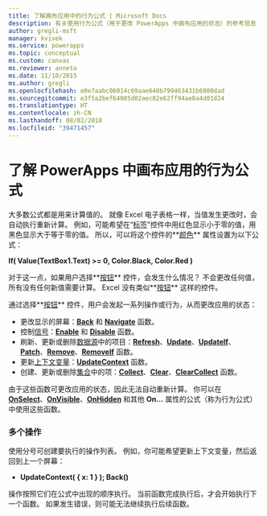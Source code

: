 ```yaml
---
title: 了解画布应用中的行为公式 | Microsoft Docs
description: 有关使用行为公式（用于更改 PowerApps 中画布应用的状态）的参考信息
author: gregli-msft
manager: kvivek
ms.service: powerapps
ms.topic: conceptual
ms.custom: canvas
ms.reviewer: anneta
ms.date: 11/10/2015
ms.author: gregli
ms.openlocfilehash: e0e7aabc06014c69aae640b799463431b6800dad
ms.sourcegitcommit: e3f5a2bef64085d02aec82e62ff94ae8a4d01d24
ms.translationtype: HT
ms.contentlocale: zh-CN
ms.lasthandoff: 08/02/2018
ms.locfileid: "39471457"
---
```

# <a name="understand-behavior-formulas-for-canvas-apps-in-powerapps"></a>了解 PowerApps 中画布应用的行为公式

大多数公式都是用来计算值的。  就像 Excel 电子表格一样，当值发生更改时，会自动执行重新计算。  例如，可能希望在“[标签](controls/control-text-box.md)”控件中用红色显示小于零的值，用黑色显示大于等于零的值。 所以，可以将这个控件的**[颜色](controls/properties-color-border.md)** 属性设置为以下公式：

**If( Value(TextBox1.Text) >= 0, Color.Black, Color.Red )**

对于这一点，如果用户选择**[按钮](controls/control-button.md)** 控件，会发生什么情况？  不会更改任何值，所有没有任何新值需要计算。 Excel 没有类似**[按钮](controls/control-button.md)** 这样的控件。  

通过选择**[按钮](controls/control-button.md)** 控件，用户会发起一系列操作或行为，从而更改应用的状态：

* 更改显示的屏幕：**[Back](functions/function-navigate.md)** 和 **[Navigate](functions/function-navigate.md)** 函数。
* 控制[信号](functions/signals.md)：**[Enable](functions/function-enable-disable.md)** 和 **[Disable](functions/function-enable-disable.md)** 函数。
* 刷新、更新或删除[数据源](working-with-data-sources.md)中的项目：**[Refresh](functions/function-refresh.md)**、**[Update](functions/function-update-updateif.md)**、**[UpdateIf](functions/function-update-updateif.md)**、**[Patch](functions/function-patch.md)**、**[Remove](functions/function-remove-removeif.md)**、**[RemoveIf](functions/function-remove-removeif.md)** 函数。
* 更新[上下文变量](working-with-variables.md#create-a-context-variable)：**[UpdateContext](functions/function-updatecontext.md)** 函数。
* 创建、更新或删除[集合](working-with-data-sources.md#collections)中的项：**[Collect](functions/function-clear-collect-clearcollect.md)**、**[Clear](functions/function-clear-collect-clearcollect.md)**、**[ClearCollect](functions/function-clear-collect-clearcollect.md)** 函数。

由于这些函数可更改应用的状态，因此无法自动重新计算。 你可以在 **[OnSelect](controls/properties-core.md)**、**[OnVisible](controls/control-screen.md)**、**[OnHidden](controls/control-screen.md)** 和其他 **On...** 属性的公式（称为行为公式）中使用这些函数。

### <a name="more-than-one-action"></a>多个操作
使用分号可创建要执行的操作列表。 例如，你可能希望更新上下文变量，然后返回到上一个屏幕：

* **UpdateContext( { x: 1 } ); Back()**

操作按照它们在公式中出现的顺序执行。  当前函数完成执行后，才会开始执行下一个函数。 如果发生错误，则可能无法继续执行后续函数。

